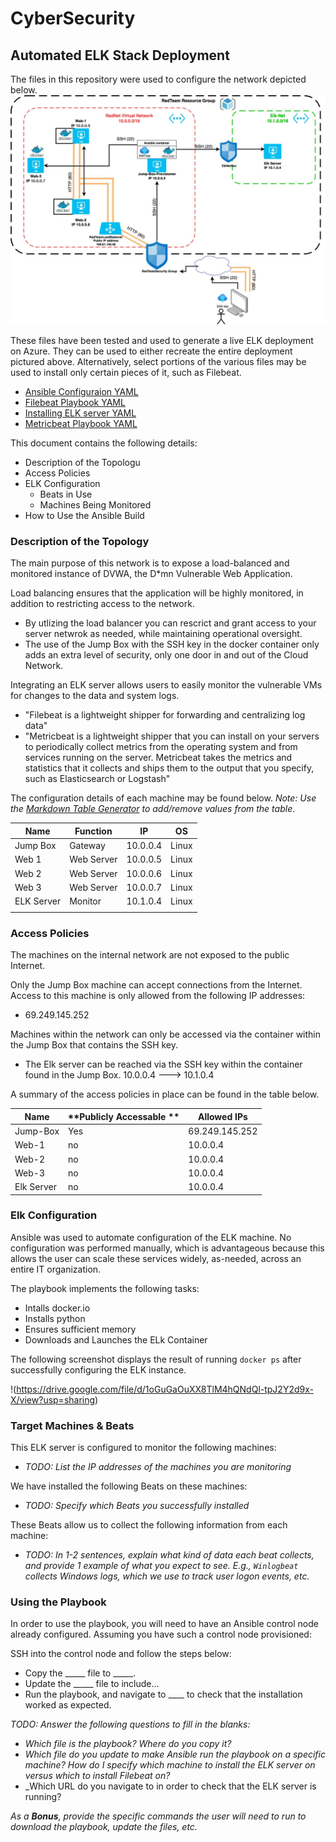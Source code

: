 # CyberSecurity
## Automated ELK Stack Deployment

The files in this repository were used to configure the network depicted below.
![Cloud Network Diagram](https://github.com/AMAdair/CyberSecurity/blob/main/Diagrams/Cloud%20Network%20Diagram.jpg?raw=true "Cloud Network Diagram")

These files have been tested and used to generate a live ELK deployment on Azure. They can be used to either recreate the entire deployment pictured above. Alternatively, select portions of the various files may be used to install only certain pieces of it, such as Filebeat.

  - [Ansible Configuraion YAML](https://github.com/AMAdair/CyberSecurity/blob/main/Ansible/ansible_config.yml)
  - [Filebeat Playbook YAML](https://github.com/AMAdair/CyberSecurity/blob/main/Ansible/filebeat-playbook.yml)
  - [Installing ELK server YAML](https://github.com/AMAdair/CyberSecurity/blob/main/Ansible/install-elk.yml)
  - [Metricbeat Playbook YAML](https://github.com/AMAdair/CyberSecurity/blob/main/Ansible/metricbeat-playbook.yml)

This document contains the following details:
- Description of the Topologu
- Access Policies
- ELK Configuration
  - Beats in Use
  - Machines Being Monitored
- How to Use the Ansible Build


### Description of the Topology

The main purpose of this network is to expose a load-balanced and monitored instance of DVWA, the D*mn Vulnerable Web Application.

Load balancing ensures that the application will be highly monitored, in addition to restricting access to the network.
- By utlizing the load balancer you can rescrict and grant access to your server netwrok as needed, while maintaining operational oversight. 
- The use of the Jump Box with the SSH key in the docker container only adds an extra level of security, only one door in and out of the Cloud Network. 

Integrating an ELK server allows users to easily monitor the vulnerable VMs for changes to the data and system logs.
- "Filebeat is a lightweight shipper for forwarding and centralizing log data"
- "Metricbeat is a lightweight shipper that you can install on your servers to periodically collect metrics from the operating system and from services running on the server. Metricbeat takes the metrics and statistics that it collects and ships them to the output that you specify, such as Elasticsearch or Logstash"

The configuration details of each machine may be found below.
_Note: Use the [Markdown Table Generator](http://www.tablesgenerator.com/markdown_tables) to add/remove values from the table_.

| **Name**   | **Function** | **IP**   | **OS** |
|------------|--------------|----------|--------|
| Jump Box   | Gateway      | 10.0.0.4 | Linux  |
| Web 1      | Web Server   | 10.0.0.5 | Linux  |
| Web 2      | Web Server   | 10.0.0.6 | Linux  |
| Web 3      | Web Server   | 10.0.0.7 | Linux  |
| ELK Server | Monitor      | 10.1.0.4 | Linux  |
|            |              |          |        |

### Access Policies

The machines on the internal network are not exposed to the public Internet. 

Only the Jump Box machine can accept connections from the Internet. Access to this machine is only allowed from the following IP addresses:
- 69.249.145.252

Machines within the network can only be accessed via the container within the Jump Box that contains the SSH key.
- The Elk server can be reached via the SSH key within the container found in the Jump Box. 10.0.0.4 ---> 10.1.0.4

A summary of the access policies in place can be found in the table below.

| **Name**   | **Publicly Accessable ** | **Allowed IPs** |
|------------|--------------------------|-----------------|
| Jump-Box   | Yes                      | 69.249.145.252  |
| Web-1      | no                       | 10.0.0.4        |
| Web-2      | no                       | 10.0.0.4        |
| Web-3      | no                       | 10.0.0.4        |
| Elk Server | no                       | 10.0.0.4        |

### Elk Configuration

Ansible was used to automate configuration of the ELK machine. No configuration was performed manually, which is advantageous because this allows the user can scale these services widely, as-needed, across an entire IT organization. 

The playbook implements the following tasks:
- Intalls docker.io
- Installs python
- Ensures sufficient memory
- Downloads and Launches the ELk Container

The following screenshot displays the result of running `docker ps` after successfully configuring the ELK instance.

!(https://drive.google.com/file/d/1oGuGaOuXX8TlM4hQNdQl-tpJ2Y2d9x-X/view?usp=sharing)

### Target Machines & Beats
This ELK server is configured to monitor the following machines:
- _TODO: List the IP addresses of the machines you are monitoring_

We have installed the following Beats on these machines:
- _TODO: Specify which Beats you successfully installed_

These Beats allow us to collect the following information from each machine:
- _TODO: In 1-2 sentences, explain what kind of data each beat collects, and provide 1 example of what you expect to see. E.g., `Winlogbeat` collects Windows logs, which we use to track user logon events, etc._

### Using the Playbook
In order to use the playbook, you will need to have an Ansible control node already configured. Assuming you have such a control node provisioned: 

SSH into the control node and follow the steps below:
- Copy the _____ file to _____.
- Update the _____ file to include...
- Run the playbook, and navigate to ____ to check that the installation worked as expected.

_TODO: Answer the following questions to fill in the blanks:_
- _Which file is the playbook? Where do you copy it?_
- _Which file do you update to make Ansible run the playbook on a specific machine? How do I specify which machine to install the ELK server on versus which to install Filebeat on?_
- _Which URL do you navigate to in order to check that the ELK server is running?

_As a **Bonus**, provide the specific commands the user will need to run to download the playbook, update the files, etc._

